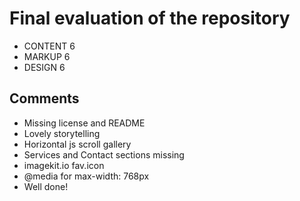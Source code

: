 # Final evaluation of the repository
- CONTENT  6
- MARKUP 6
- DESIGN 6

## Comments
- Missing license and README
- Lovely storytelling
- Horizontal js scroll gallery
- Services and Contact sections missing
- imagekit.io fav.icon
- @media for max-width: 768px
- Well done!
